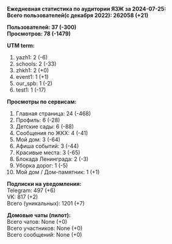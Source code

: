 
<strong>Ежедневная статистика по аудитории ЯЗЖ за 2024-07-25:</strong>  
<strong>Всего пользователей(с декабря 2022): 262058 (+21)</strong>

<strong>Пользователей: 37 (-300)</strong>  
<strong>Просмотров: 78 (-1479)</strong>

<strong>UTM term:</strong>
1. yazh1: 2 (-6)
2. schools: 2 (-33)
3. zhkh1: 2 (+0)
4. event1: 1 (+1)
5. our_spb: 1 (-2)
6. test1: 1 (-17)

<strong>Просмотры по сервисам:</strong>
1. Главная страница: 24 (-468)
2. Профиль: 6 (-28)
3. Детские сады: 6 (-88)
4. Сообщения по ЖКХ: 4 (-41)
5. Мой дом: 3 (-64)
6. Афиша событий: 3 (-44)
7. Красивые места: 3 (-65)
8. Блокада Ленинграда: 2 (-3)
9. Уборка дорог: 1 (-5)
10. Мой дом / Дом-памятник: 1 (+1)

<strong>Подписки на уведомления: </strong>  
Telegram: 497 (+6)  
VK: 817 (+2)  
Всего (уникальных): 1201 (+7)

<strong>Домовые чаты (пилот):</strong>  
Всего чатов: None (+0)  
Всего участников: None (+0)  
Всего сообщений: None (+0)